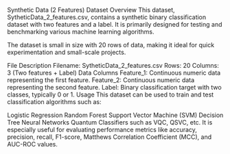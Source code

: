 Synthetic Data (2 Features) Dataset
Overview
This dataset, SytheticData_2_features.csv, contains a synthetic binary classification dataset with two features and a label. It is primarily designed for testing and benchmarking various machine learning algorithms.

The dataset is small in size with 20 rows of data, making it ideal for quick experimentation and small-scale projects.

File Description
Filename: SytheticData_2_features.csv
Rows: 20
Columns: 3 (Two features + Label)
Data Columns
Feature_1: Continuous numeric data representing the first feature.
Feature_2: Continuous numeric data representing the second feature.
Label: Binary classification target with two classes, typically 0 or 1.
Usage
This dataset can be used to train and test classification algorithms such as:

Logistic Regression
Random Forest
Support Vector Machine (SVM)
Decision Tree
Neural Networks
Quantum Classifiers such as VQC, QSVC, etc.
It is especially useful for evaluating performance metrics like accuracy, precision, recall, F1-score, Matthews Correlation Coefficient (MCC), and AUC-ROC values.
